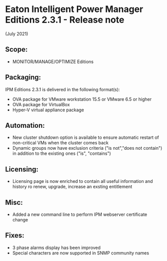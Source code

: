# Eaton Intelligent Power Manager Editions 2.3.1 - Release note
(July 2021)

## Scope:
* MONITOR/MANAGE/OPTIMIZE Editions

## Packaging:
IPM Editions 2.3.1 is delivered in the following format(s):
* OVA package for VMware workstation 15.5 or VMware 6.5 or higher
* OVA package for VirtualBox
* Hyper-V virtual appliance package

## Automation:
* New cluster shutdown option is available to ensure automatic restart of non-critical VMs when the cluster comes back
* Dynamic groups now have exclusion criteria ("is not","does not contain") in addition to the existing ones ("is", "contains")

## Licensing:
* Licensing page is now enriched to contain all useful information and history ro renew, upgrade, increase an exsting entitlement

## Misc:
* Added a new command line to perform IPM webserver certificate change

## Fixes:
* 3 phase alarms display has been improved
* Special characters are now supported in SNMP community names
